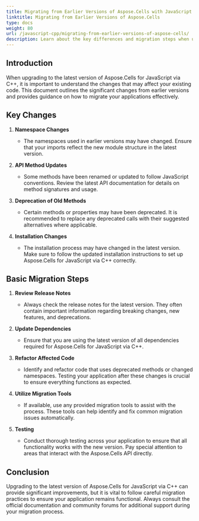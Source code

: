 ```yaml
---
title: Migrating from Earlier Versions of Aspose.Cells with JavaScript via C++
linktitle: Migrating from Earlier Versions of Aspose.Cells
type: docs
weight: 80
url: /javascript-cpp/migrating-from-earlier-versions-of-aspose-cells/
description: Learn about the key differences and migration steps when upgrading to the latest version of Aspose.Cells for JavaScript via C++.
---
```


## **Introduction**

When upgrading to the latest version of Aspose.Cells for JavaScript via C++, it is important to understand the changes that may affect your existing code. This document outlines the significant changes from earlier versions and provides guidance on how to migrate your applications effectively.

## **Key Changes**

1. **Namespace Changes**
   - The namespaces used in earlier versions may have changed. Ensure that your imports reflect the new module structure in the latest version. 

2. **API Method Updates**
   - Some methods have been renamed or updated to follow JavaScript conventions. Review the latest API documentation for details on method signatures and usage.

3. **Deprecation of Old Methods**
   - Certain methods or properties may have been deprecated. It is recommended to replace any deprecated calls with their suggested alternatives where applicable.

4. **Installation Changes**
   - The installation process may have changed in the latest version. Make sure to follow the updated installation instructions to set up Aspose.Cells for JavaScript via C++ correctly.

## **Basic Migration Steps**

1. **Review Release Notes**
   - Always check the release notes for the latest version. They often contain important information regarding breaking changes, new features, and deprecations.

2. **Update Dependencies**
   - Ensure that you are using the latest version of all dependencies required for Aspose.Cells for JavaScript via C++.

3. **Refactor Affected Code**
   - Identify and refactor code that uses deprecated methods or changed namespaces. Testing your application after these changes is crucial to ensure everything functions as expected.

4. **Utilize Migration Tools**
   - If available, use any provided migration tools to assist with the process. These tools can help identify and fix common migration issues automatically.

5. **Testing**
   - Conduct thorough testing across your application to ensure that all functionality works with the new version. Pay special attention to areas that interact with the Aspose.Cells API directly.

## **Conclusion**

Upgrading to the latest version of Aspose.Cells for JavaScript via C++ can provide significant improvements, but it is vital to follow careful migration practices to ensure your application remains functional. Always consult the official documentation and community forums for additional support during your migration process.